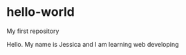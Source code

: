 # hello-world
My first repository

<p> Hello. My name is Jessica and I am learning web developing </p>
